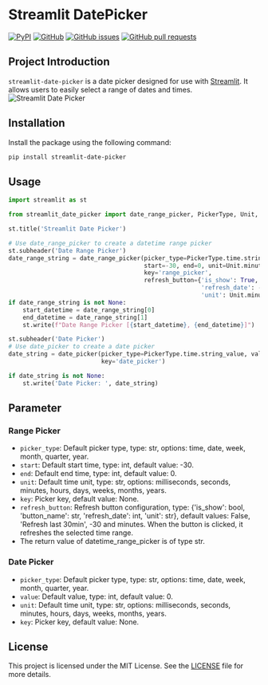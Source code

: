 # Streamlit DatePicker

[![PyPI](https://img.shields.io/pypi/v/streamlit-datetime-range-picker.svg)](https://pypi.org/project/streamlit-datetime-range-picker/)
[![GitHub](https://img.shields.io/github/license/imdreamer2018/streamlit-datetime-range-picker)](https://github.com/imdreamer2018/streamlit-datetime-range-picker/blob/main/LICENSE)
[![GitHub issues](https://img.shields.io/github/issues/imdreamer2018/streamlit-datetime-range-picker)](https://github.com/imdreamer2018/streamlit-datetime-range-picker/issues)
[![GitHub pull requests](https://img.shields.io/github/issues-pr/imdreamer2018/streamlit-datetime-range-picker)](https://github.com/imdreamer2018/streamlit-datetime-range-picker/pulls)

## Project Introduction

`streamlit-date-picker` is a date picker designed for use with [Streamlit](https://streamlit.io/). It allows users to easily select a range of dates and times.
![Streamlit Date Picker](https://github.com/imdreamer2018/streamlit-date-picker/blob/master/images/date_picker.png)

## Installation

Install the package using the following command:

```bash
pip install streamlit-date-picker
```
## Usage

```python
import streamlit as st

from streamlit_date_picker import date_range_picker, PickerType, Unit, date_picker

st.title('Streamlit Date Picker')

# Use date_range_picker to create a datetime range picker
st.subheader('Date Range Picker')
date_range_string = date_range_picker(picker_type=PickerType.time.string_value,
                                      start=-30, end=0, unit=Unit.minutes.string_value,
                                      key='range_picker',
                                      refresh_button={'is_show': True, 'button_name': 'Refresh last 30min',
                                                      'refresh_date': -30,
                                                      'unit': Unit.minutes.string_value})
if date_range_string is not None:
    start_datetime = date_range_string[0]
    end_datetime = date_range_string[1]
    st.write(f"Date Range Picker [{start_datetime}, {end_datetime}]")

st.subheader('Date Picker')
# Use date_picker to create a date picker
date_string = date_picker(picker_type=PickerType.time.string_value, value=0, unit=Unit.days.string_value,
                          key='date_picker')

if date_string is not None:
    st.write('Date Picker: ', date_string)
```
## Parameter
### Range Picker
- `picker_type`: Default picker type, type: str, options: time, date, week, month, quarter, year.
- `start`: Default start time, type: int, default value: -30.
- `end`: Default end time, type: int, default value: 0.
- `unit`: Default time unit, type: str, options: milliseconds, seconds, minutes, hours, days, weeks, months, years.
- `key`: Picker key, default value: None.
- `refresh_button`: Refresh button configuration, type: {'is_show': bool, 'button_name': str, 'refresh_date': int, 'unit': str}, default values: False, 'Refresh last 30min', -30 and minutes. When the button is clicked, it refreshes the selected time range.
- The return value of datetime_range_picker is of type str.
### Date Picker
- `picker_type`: Default picker type, type: str, options: time, date, week, month, quarter, year.
- `value`: Default value, type: int, default value: 0.
- `unit`: Default time unit, type: str, options: milliseconds, seconds, minutes, hours, days, weeks, months, years.
- `key`: Picker key, default value: None.

## License
This project is licensed under the MIT License. See the [LICENSE](https://github.com/imdreamer2018/streamlit-datetime-range-picker/blob/master/LICENSE) file for more details.



